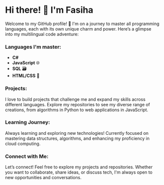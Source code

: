 
# Hi there! 👋 I'm Fasiha

Welcome to my GitHub profile! 🌟 I'm on a journey to master all programming languages, each with its own unique charm and power. Here’s a glimpse into my multilingual code adventure:

### Languages I'm master:
- **C#** 
- **JavaScript** 🌐
- **SQL** 🗃️
- **HTML/CSS** 🎨


### Projects:
I love to build projects that challenge me and expand my skills across different languages. Explore my repositories to see my diverse range of creations, from algorithms in Python to web applications in JavaScript.

### Learning Journey:
Always learning and exploring new technologies! Currently focused on mastering data structures, algorithms, and enhancing my proficiency in cloud computing.

### Connect with Me:
Let’s connect! Feel free to explore my projects and repositories. Whether you want to collaborate, share ideas, or discuss tech, I'm always open to new opportunities and conversations.



